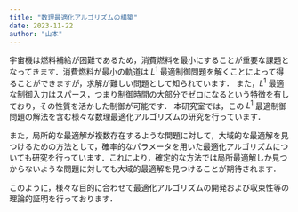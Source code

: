 ```yaml
---
title: "数理最適化アルゴリズムの構築"
date: 2023-11-22
author: "山本"
---
```



宇宙機は燃料補給が困難であるため，消費燃料を最小にすることが重要な課題となってきます．消費燃料が最小の軌道は $L^{1}$ 最適制御問題を解くことによって得ることができますが，求解が難しい問題として知られています．
また，$L^{1}$ 最適な制御入力はスパース，つまり制御時間の大部分でゼロになるという特徴を有しており，その性質を活かした制御が可能です．
本研究室では，この $L^{1}$ 最適制御問題の解法を含む様々な数理最適化アルゴリズムの研究を行っています．  

また，局所的な最適解が複数存在するような問題に対して，大域的な最適解を見つけるための方法として，確率的なパラメータを用いた最適化アルゴリズムについても研究を行っています．これにより，確定的な方法では局所最適解しか見つからないような問題に対しても大域的最適解を見つけることが期待されます．  

このように，様々な目的に合わせて最適化アルゴリズムの開発および収束性等の理論的証明を行っております．

